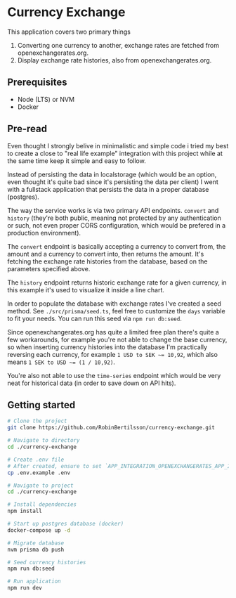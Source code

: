 # Currency Exchange

This application covers two primary things
1. Converting one currency to another, exchange rates are fetched from openexchangerates.org.
2. Display exchange rate histories, also from openexchangerates.org.

## Prerequisites
* Node (LTS) or NVM
* Docker

## Pre-read

Even thought I strongly belive in minimalistic and simple code i tried my best to create a close to "real life example" integration with this project while at the same time keep it simple and easy to follow.

Instead of persisting the data in localstorage (which would be an option, even thought it's quite bad since it's persisting the data per client) I went with a fullstack application that persists the data in a proper database (postgres).

The way the service works is via two primary API endpoints. `convert` and `history` (they're both public, meaning not protected by any authentication or such, not even proper CORS configuration, which would be prefered in a production environment).

The `convert` endpoint is basically accepting a currency to convert from, the amount and a currency to convert into, then returns the amount. It's fetching the exchange rate histories from the database, based on the parameters specified above.

The `history` endpoint returns historic exchange rate for a given currency, in this example it's used to visualize it inside a line chart.

In order to populate the database with exchange rates I've created a seed method. See `./src/prisma/seed.ts`, feel free to customize the `days` variable to fit your needs. You can run this seed via `npm run db:seed`.

Since openexchangerates.org has quite a limited free plan there's quite a few workarounds, for example you're not able to change the base currency, so when inserting currency histories into the database I'm practically reversing each currency, for example `1 USD to SEK ~= 10,92`, which also means `1 SEK to USD ~= (1 / 10,92)`.

You're also not able to use the `time-series` endpoint which would be very neat for historical data (in order to save down on API hits).

## Getting started
```bash
# Clone the project
git clone https://github.com/RobinBertilsson/currency-exchange.git

# Navigate to directory
cd ./currency-exchange

# Create .env file
# After created, ensure to set `APP_INTEGRATION_OPENEXCHANGERATES_APP_ID`.
cp .env.example .env

# Navigate to project
cd ./currency-exchange

# Install dependencies
npm install

# Start up postgres database (docker)
docker-compose up -d

# Migrate database
nvm prisma db push

# Seed currency histories
npm run db:seed

# Run application
npm run dev
```
